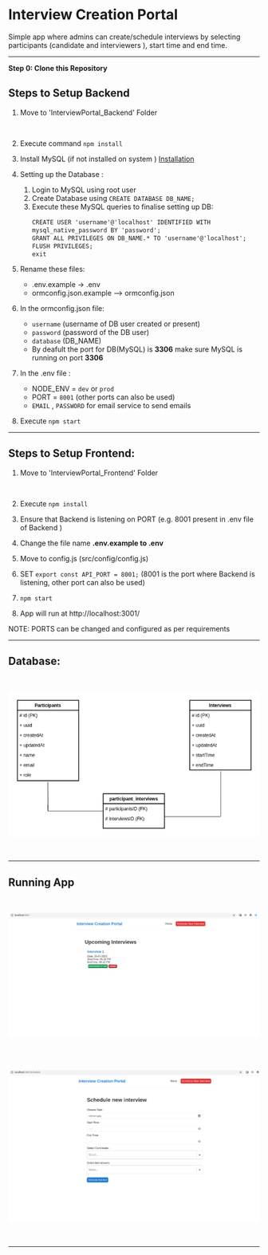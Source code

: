 # Interview Creation Portal

Simple app where admins can create/schedule interviews by selecting participants (candidate and interviewers ), start time and end time.

---
**Step 0: Clone this Repository**

## Steps to Setup Backend
1. Move to 'InterviewPortal_Backend' Folder
<br>

2. Execute command `npm install`
3. Install MySQL (if not installed on system ) [Installation](https://dev.mysql.com/doc/mysql-installation-excerpt/5.7/en/)
4. Setting up the Database :
    1. Login to MySQL using root user
    2. Create Database using `CREATE DATABASE DB_NAME;`
    3. Execute these MySQL queries to finalise setting up DB:
        ```
        CREATE USER 'username'@'localhost' IDENTIFIED WITH mysql_native_password BY 'password';
        GRANT ALL PRIVILEGES ON DB_NAME.* TO 'username'@'localhost';
        FLUSH PRIVILEGES;
        exit
        ```
5. Rename these files:<br>
    - .env.example -> .env <br>
    - ormconfig.json.example --> ormconfig.json

6. In the ormconfig.json file:
    - `username` (username of DB user created or present)
    - `password` (password of the DB user)
    - `database` (DB_NAME)
    - By deafult the port for DB(MySQL) is **3306** make sure MySQL is running on port **3306**
7. In the .env file :
    - NODE_ENV = `dev` or `prod`
    - PORT = `8001` (other ports can also be used)
    - `EMAIL` , `PASSWORD` for email service to send emails
8. Execute `npm start`

---

## Steps to Setup Frontend:
1. Move to 'InterviewPortal_Frontend' Folder
<br>

2. Execute `npm install`
3. Ensure that Backend is listening on PORT (e.g. 8001 present in .env file of Backend )
4. Change the file name **.env.example to .env**
5. Move to config.js (src/config/config.js)
6. SET `export const API_PORT = 8001;` (8001 is the port where Backend is listening, other port can also be used)
7. `npm start`

8. App will run at http://localhost:3001/


NOTE: PORTS can be changed and configured as per requirements

---

## Database:
<br>
<p align="center">
  <img src="./dbschema.png" />
</p>
<br>

---

## Running App

<br>
<p align="center">
  <img src="./app_home_page.png" />
</p>
<br>

<br>
<p align="center">
  <img src="./app_schedule_page.png" />
</p>
<br>

---